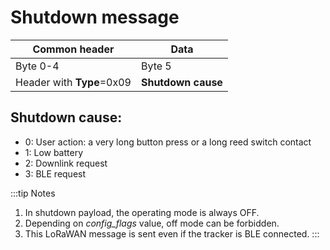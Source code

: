# Shutdown message

|  Common header |  Data          |
|--------------------|---------------------|
|  Byte 0-4          |  Byte 5             |
|Header with **Type**=0x09|  **Shutdown cause** |

## Shutdown cause:
-   0: User action: a very long button press or a long reed switch contact
-   1: Low battery
-   2: Downlink request
-   3: BLE request

:::tip Notes
1.  In shutdown payload, the operating mode is always OFF.
2.  Depending on *config_flags* value, off mode can be forbidden.
3.  This LoRaWAN message is sent even if the tracker is BLE connected.
:::